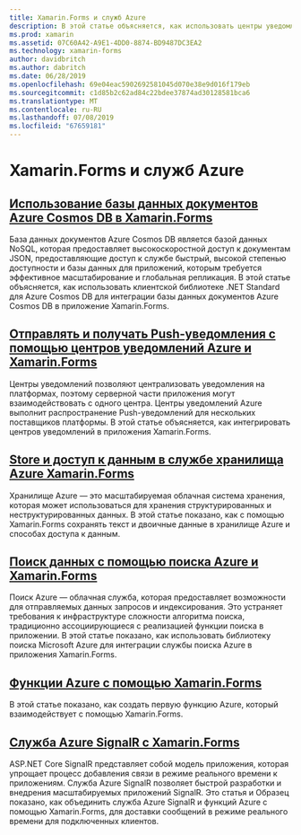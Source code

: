 ```yaml
---
title: Xamarin.Forms и служб Azure
description: В этой статье объясняется, как использовать центры уведомлений Azure для отправки кроссплатформенных Push-уведомлений в приложения Xamarin.Forms.
ms.prod: xamarin
ms.assetid: 07C60A42-A9E1-4DD0-8874-BD9487DC3EA2
ms.technology: xamarin-forms
author: davidbritch
ms.author: dabritch
ms.date: 06/28/2019
ms.openlocfilehash: 69e04eac5902692581045d070e38e9d016f179eb
ms.sourcegitcommit: c1d85b2c62ad84c22bdee37874ad30128581bca6
ms.translationtype: MT
ms.contentlocale: ru-RU
ms.lasthandoff: 07/08/2019
ms.locfileid: "67659181"
---
```

# <a name="xamarinforms-and-azure-services"></a>Xamarin.Forms и служб Azure

## <a name="consume-an-azure-cosmos-db-document-database-in-xamarinformsazure-cosmosdbmd"></a>[Использование базы данных документов Azure Cosmos DB в Xamarin.Forms](azure-cosmosdb.md)

База данных документов Azure Cosmos DB является базой данных NoSQL, которая предоставляет высокоскоростной доступ к документам JSON, предоставляющие доступ к службе быстрый, высокой степенью доступности и базы данных для приложений, которым требуется эффективное масштабирование и глобальная репликация. В этой статье объясняется, как использовать клиентской библиотеке .NET Standard для Azure Cosmos DB для интеграции базы данных документов Azure Cosmos DB в приложение Xamarin.Forms.

## <a name="send-and-receive-push-notifications-with-azure-notification-hubs-and-xamarinformsazure-notification-hubmd"></a>[Отправлять и получать Push-уведомления с помощью центров уведомлений Azure и Xamarin.Forms](azure-notification-hub.md)

Центры уведомлений позволяют централизовать уведомления на платформах, поэтому серверной части приложения могут взаимодействовать с одного центра. Центры уведомлений Azure выполнит распространение Push-уведомлений для нескольких поставщиков платформы. В этой статье объясняется, как интегрировать центров уведомлений в приложения Xamarin.Forms.

## <a name="store-and-access-data-in-azure-storage-from-xamarinformsazure-storagemd"></a>[Store и доступ к данным в службе хранилища Azure Xamarin.Forms](azure-storage.md)

Хранилище Azure — это масштабируемая облачная система хранения, которая может использоваться для хранения структурированных и неструктурированных данных. В этой статье показано, как с помощью Xamarin.Forms сохранять текст и двоичные данные в хранилище Azure и способах доступа к данным.

## <a name="search-data-with-azure-search-and-xamarinformsazure-searchmd"></a>[Поиск данных с помощью поиска Azure и Xamarin.Forms](azure-search.md)

Поиск Azure — облачная служба, которая предоставляет возможности для отправляемых данных запросов и индексирования. Это устраняет требования к инфраструктуре сложности алгоритма поиска, традиционно ассоциирующиеся с реализацией функции поиска в приложении. В этой статье показано, как использовать библиотеку поиска Microsoft Azure для интеграции службы поиска Azure в приложения Xamarin.Forms.

## <a name="azure-functions-with-xamarinformsazure-functionsmd"></a>[Функции Azure с помощью Xamarin.Forms](azure-functions.md)

В этой статье показано, как создать первую функцию Azure, который взаимодействует с помощью Xamarin.Forms.

## <a name="azure-signalr-service-with-xamarinformsazure-signalrmd"></a>[Служба Azure SignalR с Xamarin.Forms](azure-signalr.md)

ASP.NET Core SignalR представляет собой модель приложения, которая упрощает процесс добавления связи в режиме реального времени к приложениям. Служба Azure SignalR позволяет быстрой разработки и внедрения масштабируемых приложений SignalR. Это статья и Образец показано, как объединить служба Azure SignalR и функций Azure с помощью Xamarin.Forms, для доставки сообщений в режиме реального времени для подключенных клиентов.
